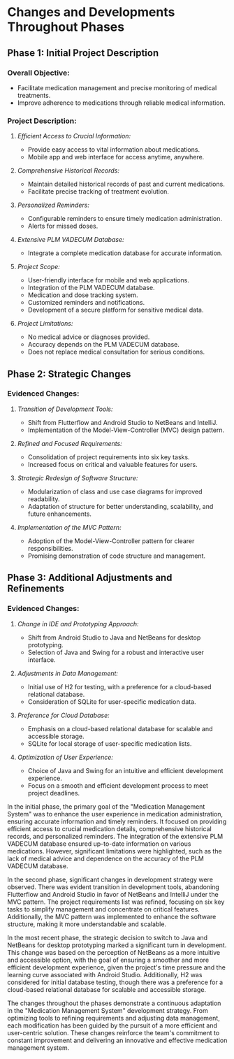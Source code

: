 # Changes and Developments Throughout Phases

## Phase 1: Initial Project Description

### Overall Objective:
- Facilitate medication management and precise monitoring of medical treatments.
- Improve adherence to medications through reliable medical information.

### Project Description:
1. *Efficient Access to Crucial Information:*
   - Provide easy access to vital information about medications.
   - Mobile app and web interface for access anytime, anywhere.

2. *Comprehensive Historical Records:*
   - Maintain detailed historical records of past and current medications.
   - Facilitate precise tracking of treatment evolution.

3. *Personalized Reminders:*
   - Configurable reminders to ensure timely medication administration.
   - Alerts for missed doses.

4. *Extensive PLM VADECUM Database:*
   - Integrate a complete medication database for accurate information.

5. *Project Scope:*
   - User-friendly interface for mobile and web applications.
   - Integration of the PLM VADECUM database.
   - Medication and dose tracking system.
   - Customized reminders and notifications.
   - Development of a secure platform for sensitive medical data.

6. *Project Limitations:*
   - No medical advice or diagnoses provided.
   - Accuracy depends on the PLM VADECUM database.
   - Does not replace medical consultation for serious conditions.

## Phase 2: Strategic Changes

### Evidenced Changes:

1. *Transition of Development Tools:*
   - Shift from Flutterflow and Android Studio to NetBeans and IntelliJ.
   - Implementation of the Model-View-Controller (MVC) design pattern.

2. *Refined and Focused Requirements:*
   - Consolidation of project requirements into six key tasks.
   - Increased focus on critical and valuable features for users.

3. *Strategic Redesign of Software Structure:*
   - Modularization of class and use case diagrams for improved readability.
   - Adaptation of structure for better understanding, scalability, and future enhancements.

4. *Implementation of the MVC Pattern:*
   - Adoption of the Model-View-Controller pattern for clearer responsibilities.
   - Promising demonstration of code structure and management.

## Phase 3: Additional Adjustments and Refinements

### Evidenced Changes:

1. *Change in IDE and Prototyping Approach:*
   - Shift from Android Studio to Java and NetBeans for desktop prototyping.
   - Selection of Java and Swing for a robust and interactive user interface.

2. *Adjustments in Data Management:*
   - Initial use of H2 for testing, with a preference for a cloud-based relational database.
   - Consideration of SQLite for user-specific medication data.

3. *Preference for Cloud Database:*
   - Emphasis on a cloud-based relational database for scalable and accessible storage.
   - SQLite for local storage of user-specific medication lists.

4. *Optimization of User Experience:*
   - Choice of Java and Swing for an intuitive and efficient development experience.
   - Focus on a smooth and efficient development process to meet project deadlines.

In the initial phase, the primary goal of the "Medication Management System" was to enhance the user experience in medication administration, ensuring accurate information and timely reminders. It focused on providing efficient access to crucial medication details, comprehensive historical records, and personalized reminders. The integration of the extensive PLM VADECUM database ensured up-to-date information on various medications. However, significant limitations were highlighted, such as the lack of medical advice and dependence on the accuracy of the PLM VADECUM database.

In the second phase, significant changes in development strategy were observed. There was evident transition in development tools, abandoning Flutterflow and Android Studio in favor of NetBeans and IntelliJ under the MVC pattern. The project requirements list was refined, focusing on six key tasks to simplify management and concentrate on critical features. Additionally, the MVC pattern was implemented to enhance the software structure, making it more understandable and scalable.

In the most recent phase, the strategic decision to switch to Java and NetBeans for desktop prototyping marked a significant turn in development. This change was based on the perception of NetBeans as a more intuitive and accessible option, with the goal of ensuring a smoother and more efficient development experience, given the project's time pressure and the learning curve associated with Android Studio. Additionally, H2 was considered for initial database testing, though there was a preference for a cloud-based relational database for scalable and accessible storage.

The changes throughout the phases demonstrate a continuous adaptation in the "Medication Management System" development strategy. From optimizing tools to refining requirements and adjusting data management, each modification has been guided by the pursuit of a more efficient and user-centric solution. These changes reinforce the team's commitment to constant improvement and delivering an innovative and effective medication management system.